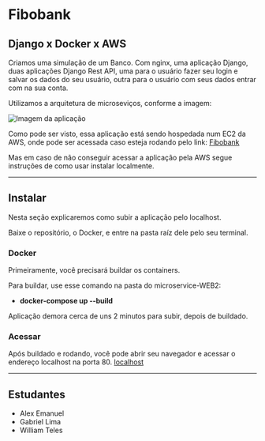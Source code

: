 # Fibobank
## Django x Docker x AWS
Criamos uma simulação de um Banco. Com nginx, uma aplicação Django, duas aplicações Django Rest API, uma para o usuário fazer seu login e salvar os dados do seu usuário, outra para o usuário com seus dados entrar com na sua conta.

Utilizamos a arquitetura de microseviços, conforme a imagem:

![Imagem da aplicação](https://i.imgur.com/TW5gAVk.png)

Como pode ser visto, essa aplicação está sendo hospedada num EC2 da AWS, onde pode ser acessada caso esteja rodando pelo link: [Fibobank](http://ec2-3-238-121-62.compute-1.amazonaws.com "Fibobank")

Mas em caso de não conseguir acessar a aplicação pela AWS segue instruções de como usar instalar localmente.
***
## Instalar
Nesta seção explicaremos como subir a aplicação pelo localhost.

Baixe o repositório, o Docker, e entre na pasta raíz dele pelo seu terminal.

### Docker
Primeiramente, você precisará buildar os containers.

Para buildar, use esse comando na pasta do microservice-WEB2:

- **docker-compose up --build**

Aplicação demora cerca de uns 2 minutos para subir, depois de buildado.

### Acessar

Após buildado e rodando, você pode abrir seu navegador e acessar o endereço localhost na porta 80.
[localhost](http://localhost "Fibobank localhost")

***
## Estudantes
- Alex Emanuel
- Gabriel Lima
- William Teles
